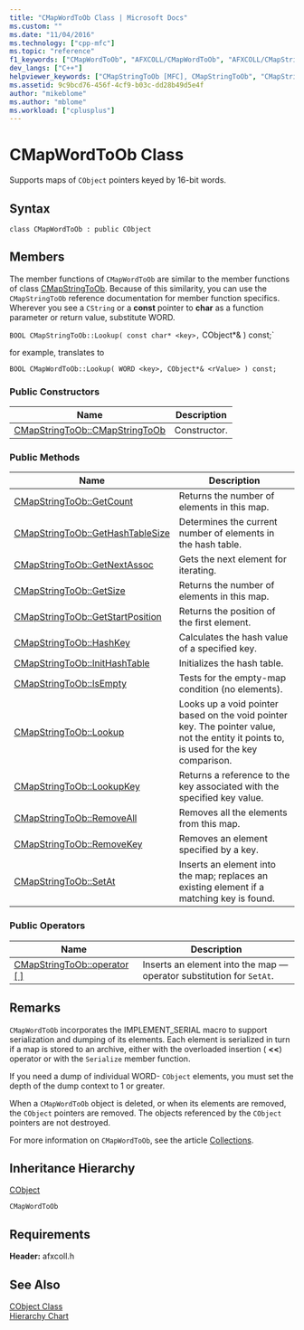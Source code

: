 ```yaml
---
title: "CMapWordToOb Class | Microsoft Docs"
ms.custom: ""
ms.date: "11/04/2016"
ms.technology: ["cpp-mfc"]
ms.topic: "reference"
f1_keywords: ["CMapWordToOb", "AFXCOLL/CMapWordToOb", "AFXCOLL/CMapStringToOb::CMapStringToOb", "AFXCOLL/CMapStringToOb::GetCount", "AFXCOLL/CMapStringToOb::GetHashTableSize", "AFXCOLL/CMapStringToOb::GetNextAssoc", "AFXCOLL/CMapStringToOb::GetSize", "AFXCOLL/CMapStringToOb::GetStartPosition", "AFXCOLL/CMapStringToOb::HashKey", "AFXCOLL/CMapStringToOb::InitHashTable", "AFXCOLL/CMapStringToOb::IsEmpty", "AFXCOLL/CMapStringToOb::Lookup", "AFXCOLL/CMapStringToOb::LookupKey", "AFXCOLL/CMapStringToOb::RemoveAll", "AFXCOLL/CMapStringToOb::RemoveKey", "AFXCOLL/CMapStringToOb::SetAt"]
dev_langs: ["C++"]
helpviewer_keywords: ["CMapStringToOb [MFC], CMapStringToOb", "CMapStringToOb [MFC], GetCount", "CMapStringToOb [MFC], GetHashTableSize", "CMapStringToOb [MFC], GetNextAssoc", "CMapStringToOb [MFC], GetSize", "CMapStringToOb [MFC], GetStartPosition", "CMapStringToOb [MFC], HashKey", "CMapStringToOb [MFC], InitHashTable", "CMapStringToOb [MFC], IsEmpty", "CMapStringToOb [MFC], Lookup", "CMapStringToOb [MFC], LookupKey", "CMapStringToOb [MFC], RemoveAll", "CMapStringToOb [MFC], RemoveKey", "CMapStringToOb [MFC], SetAt"]
ms.assetid: 9c9bcd76-456f-4cf9-b03c-dd28b49d5e4f
author: "mikeblome"
ms.author: "mblome"
ms.workload: ["cplusplus"]
---
```

# CMapWordToOb Class

Supports maps of `CObject` pointers keyed by 16-bit words.

## Syntax

```
class CMapWordToOb : public CObject
```

## Members

The member functions of `CMapWordToOb` are similar to the member functions of class [CMapStringToOb](../../mfc/reference/cmapstringtoob-class.md). Because of this similarity, you can use the `CMapStringToOb` reference documentation for member function specifics. Wherever you see a `CString` or a **const** pointer to **char** as a function parameter or return value, substitute WORD.

`BOOL CMapStringToOb::Lookup( const char* <key>,` CObject*& <rValue> ) const;`

for example, translates to

`BOOL CMapWordToOb::Lookup( WORD <key>, CObject*& <rValue> ) const;`

### Public Constructors

|Name|Description|
|----------|-----------------|
|[CMapStringToOb::CMapStringToOb](../../mfc/reference/cmapstringtoob-class.md#cmapstringtoob)|Constructor.|

### Public Methods

|Name|Description|
|----------|-----------------|
|[CMapStringToOb::GetCount](../../mfc/reference/cmapstringtoob-class.md#getcount)|Returns the number of elements in this map.|
|[CMapStringToOb::GetHashTableSize](../../mfc/reference/cmapstringtoob-class.md#gethashtablesize)|Determines the current number of elements in the hash table.|
|[CMapStringToOb::GetNextAssoc](../../mfc/reference/cmapstringtoob-class.md#getnextassoc)|Gets the next element for iterating.|
|[CMapStringToOb::GetSize](../../mfc/reference/cmapstringtoob-class.md#getsize)|Returns the number of elements in this map.|
|[CMapStringToOb::GetStartPosition](../../mfc/reference/cmapstringtoob-class.md#getstartposition)|Returns the position of the first element.|
|[CMapStringToOb::HashKey](../../mfc/reference/cmapstringtoob-class.md#hashkey)|Calculates the hash value of a specified key.|
|[CMapStringToOb::InitHashTable](../../mfc/reference/cmapstringtoob-class.md#inithashtable)|Initializes the hash table.|
|[CMapStringToOb::IsEmpty](../../mfc/reference/cmapstringtoob-class.md#isempty)|Tests for the empty-map condition (no elements).|
|[CMapStringToOb::Lookup](../../mfc/reference/cmapstringtoob-class.md#lookup)|Looks up a void pointer based on the void pointer key. The pointer value, not the entity it points to, is used for the key comparison.|
|[CMapStringToOb::LookupKey](../../mfc/reference/cmapstringtoob-class.md#lookupkey)|Returns a reference to the key associated with the specified key value.|
|[CMapStringToOb::RemoveAll](../../mfc/reference/cmapstringtoob-class.md#removeall)|Removes all the elements from this map.|
|[CMapStringToOb::RemoveKey](../../mfc/reference/cmapstringtoob-class.md#removekey)|Removes an element specified by a key.|
|[CMapStringToOb::SetAt](../../mfc/reference/cmapstringtoob-class.md#setat)|Inserts an element into the map; replaces an existing element if a matching key is found.|

### Public Operators

|Name|Description|
|----------|-----------------|
|[CMapStringToOb::operator [ ]](../../mfc/reference/cmapstringtoob-class.md#operator_at)|Inserts an element into the map — operator substitution for `SetAt`.|

## Remarks

`CMapWordToOb` incorporates the IMPLEMENT_SERIAL macro to support serialization and dumping of its elements. Each element is serialized in turn if a map is stored to an archive, either with the overloaded insertion ( **<<**) operator or with the `Serialize` member function.

If you need a dump of individual WORD- `CObject` elements, you must set the depth of the dump context to 1 or greater.

When a `CMapWordToOb` object is deleted, or when its elements are removed, the `CObject` pointers are removed. The objects referenced by the `CObject` pointers are not destroyed.

For more information on `CMapWordToOb`, see the article [Collections](../../mfc/collections.md).

## Inheritance Hierarchy

[CObject](../../mfc/reference/cobject-class.md)

`CMapWordToOb`

## Requirements

**Header:** afxcoll.h

## See Also

[CObject Class](../../mfc/reference/cobject-class.md)<br/>
[Hierarchy Chart](../../mfc/hierarchy-chart.md)



